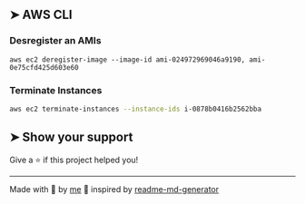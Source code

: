 ## ➤ AWS CLI

### Desregister an AMIs

```
aws ec2 deregister-image --image-id ami-024972969046a9190, ami-0e75cfd425d603e60
```

### Terminate Instances 

```bash
aws ec2 terminate-instances --instance-ids i-0878b0416b2562bba
```

## ➤ Show your support

Give a ⭐️ if this project helped you!

---

Made with 💜 by [me](https://github.com/lpmatos) :wave: inspired by [readme-md-generator](https://github.com/kefranabg/readme-md-generator)
